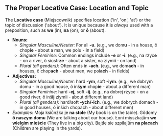## The Proper Locative Case: Location and Topic

The **Locative case** (Miejscownik) specifies location ('in', 'on', 'at') or the topic of discussion ('about'). It is unique because it is *always* used with a preposition, such as **we** (in), **na** (on), or **ô** (about).

* **Nouns:**
    * *Singular Masculine/Neuter:* For all **-u**. (e.g., we dom**u** - in a house, ô chop**ie** - about a man, we polu - in a field)
    * *Singular Feminine:* Common endings include **-e** or **-i**. (e.g., na rzyc**e** - on a river, ô siostr**ze** - about a sister, na ziymi**i** - on land)
    * *Plural (all genders):* Often ends in **-ach**. (e.g., we dom**ach** - in houses, ô chop**ach** - about men, we pol**ach** - in fields)
* **Adjectives:**
    * *Singular Masculine/Neuter:* hard **-ym**, soft **-iym**. (e.g., we dobrym domu - in a good house, ô inš**ym** chop**ie** - about a different man)
    * *Singular Feminine:* hard **-ej**, soft **-ij**. (e.g., na dobrej rzyce - on a good river, ô inš**ij** ziymi**i** - about different land)
    * *Plural (all genders):* hard/soft **-ych/-ich**. (e.g., we dobrych domach - in good houses, ô inšich chopach - about different men)
* *Examples:* Moja ksiůnżka je **na stole** (My book is on the table). Gŏdomy **ô naszym domu** (We are talking about our house). Łoni miyszkajům **we wielgim mieście** (They live in a big city). Bajtle sie szpilajům **na placach** (Children are playing in the yards).